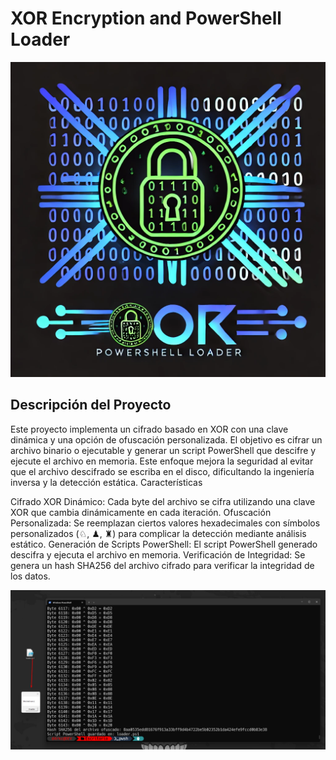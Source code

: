 
# XOR Encryption and PowerShell Loader

<p align="center">
  <img src="/assets/banner.jpg">
</p>

## Descripción del Proyecto
Este proyecto implementa un cifrado basado en XOR con una clave dinámica y una opción de ofuscación personalizada. El objetivo es cifrar un archivo binario o ejecutable y generar un script PowerShell que descifre y ejecute el archivo en memoria. Este enfoque mejora la seguridad al evitar que el archivo descifrado se escriba en el disco, dificultando la ingeniería inversa y la detección estática.
Características

Cifrado XOR Dinámico: Cada byte del archivo se cifra utilizando una clave XOR que cambia dinámicamente en cada iteración.
Ofuscación Personalizada: Se reemplazan ciertos valores hexadecimales con símbolos personalizados (♘, ♟, ♜) para complicar la detección mediante análisis estático.
Generación de Scripts PowerShell: El script PowerShell generado descifra y ejecuta el archivo en memoria.
Verificación de Integridad: Se genera un hash SHA256 del archivo cifrado para verificar la integridad de los datos.


<p align="center">
  <img src="/assets/poc.png">
</p>
